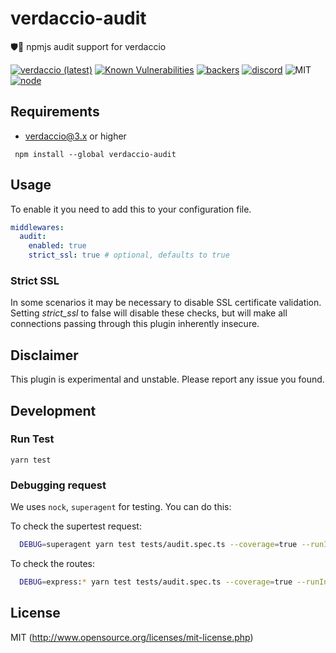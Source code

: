 # verdaccio-audit
🛡🔬 npmjs audit support for verdaccio

[![verdaccio (latest)](https://img.shields.io/npm/v/verdaccio-audit/latest.svg)](https://www.npmjs.com/package/verdaccio-audit)
[![Known Vulnerabilities](https://snyk.io/test/github/verdaccio/verdaccio-audit/badge.svg?targetFile=package.json)](https://snyk.io/test/github/verdaccio/verdaccio-audit?targetFile=package.json)
[![backers](https://opencollective.com/verdaccio/tiers/backer/badge.svg?label=Backer&color=brightgreen)](https://opencollective.com/verdaccio)
[![discord](https://img.shields.io/discord/388674437219745793.svg)](http://chat.verdaccio.org/)
![MIT](https://img.shields.io/github/license/mashape/apistatus.svg)
[![node](https://img.shields.io/node/v/verdaccio-audit/latest.svg)](https://www.npmjs.com/package/verdaccio-audit)

## Requirements

* verdaccio@3.x or higher

```
 npm install --global verdaccio-audit
```

## Usage
To enable it you need to add this to your configuration file.
```yaml
middlewares:
  audit:
    enabled: true
    strict_ssl: true # optional, defaults to true
```

### Strict SSL

In some scenarios it may be necessary to disable SSL certificate validation. Setting *strict_ssl* to false will disable these checks, but will make all connections passing through this plugin inherently insecure.

## Disclaimer

This plugin is experimental and unstable. Please report any issue you found.

## Development

### Run Test

```
yarn test 
```

### Debugging request

We uses `nock`, `superagent` for testing. You can do this:

To check the supertest request:

```bash
  DEBUG=superagent yarn test tests/audit.spec.ts --coverage=true --runInBand
```

To check the routes:

```bash
  DEBUG=express:* yarn test tests/audit.spec.ts --coverage=true --runInBand
```


## License

MIT (http://www.opensource.org/licenses/mit-license.php)
